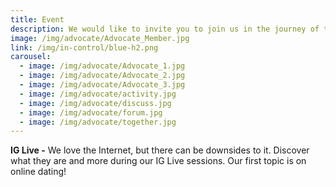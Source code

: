 ```yaml
---
title: Event
description: We would like to invite you to join us in the journey of taking charge of your online safety.
image: /img/advocate/Advocate_Member.jpg
link: /img/in-control/blue-h2.png
carousel:
  - image: /img/advocate/Advocate_1.jpg
  - image: /img/advocate/Advocate_2.jpg
  - image: /img/advocate/Advocate_3.jpg
  - image: /img/advocate/activity.jpg
  - image: /img/advocate/discuss.jpg
  - image: /img/advocate/forum.jpg
  - image: /img/advocate/together.jpg
---
```


**IG Live -** We love the Internet, but there can be downsides to it. Discover what they are and more during our IG Live sessions. Our first topic is on online dating! 

